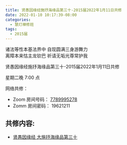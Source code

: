 ```yaml
---
title: 贤愚因缘经施抒海缘品第三十-2015届2022年1月11日共修
date: 2022-01-10 10:17:39-08:00
categories:
  - 慧灯禅修班
tags:
  - 2015届
---
```

诸法等性本基法界中 自现圆满三身游舞力  
离障本来怙主龙钦巴 祈请无垢光尊常护我

贤愚因缘经施抒海缘品第三十-2015届2022年1月11日共修

星期二晚 7:00 点

网络共修：

- Zoom 房间号码： [7789995278](https://us02web.zoom.us/j/7789995278?pwd=VjZmbWJFY2k2K0E5RVB2cTNIQmhqUT09)
- Zomm 房间密码： 19621211

## 共修内容:

- [贤愚因缘经 大施抒海缘品第三十](https://bj.cxb123.cc/ref/other/xyj-lzb/#heading-28)